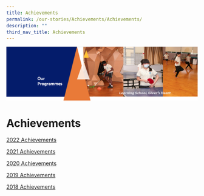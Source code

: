 ```yaml
---
title: Achievements
permalink: /our-stories/Achievements/Achievements/
description: ""
third_nav_title: Achievements
---
```

![](/images/OurProgrammes.png)

Achievements
============


[2022 Achievements](/our-stories/Achievements/2022-Achievements/)

  

[2021 Achievements](/achievements/2021-Achievements/)

  

[2020 Achievements](/achievements/2020-Achievements/)

  

[2019 Achievements](/achievements/2019-Achievements/)

  

[2018 Achievements](/achievements/2018-Achievements/)